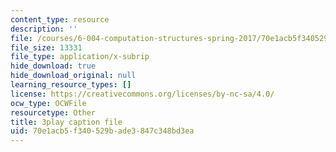 ```yaml
---
content_type: resource
description: ''
file: /courses/6-004-computation-structures-spring-2017/70e1acb5f340529bade3847c348bd3ea_br3mu-IK9N8.vtt
file_size: 13331
file_type: application/x-subrip
hide_download: true
hide_download_original: null
learning_resource_types: []
license: https://creativecommons.org/licenses/by-nc-sa/4.0/
ocw_type: OCWFile
resourcetype: Other
title: 3play caption file
uid: 70e1acb5-f340-529b-ade3-847c348bd3ea
---
```

